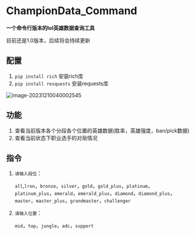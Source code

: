 # ChampionData_Command
**一个命令行版本的lol英雄数据查询工具**

目前还是1.0版本，后续将会持续更新

## 配置

1. `pip install rich`	          安装rich库
2. `pip install resquests`       安装requests库

![image-20231210040002545](cdn.yurooc.top/img/image-20231210040002545.png)

## 功能

1. 查看当前版本各个分段各个位置的英雄数据(胜率，英雄强度，ban/pick数据)
2. 查看当前状态下职业选手的对局情况

## 指令

1. `请输入段位`：

   `all`,`lron`，`bronze`，`silver`，`gold`，`gold_plus`，`platinum`，`platinum_plus`，`emerald`，`emerald_plus`，`diamond`，`diamond_plus`，`master`，`master_plus`，`grandmaster`，`challenger`

2. `请输入位置`：

   `mid`，`top`，`jungle`，`adc`，`support`